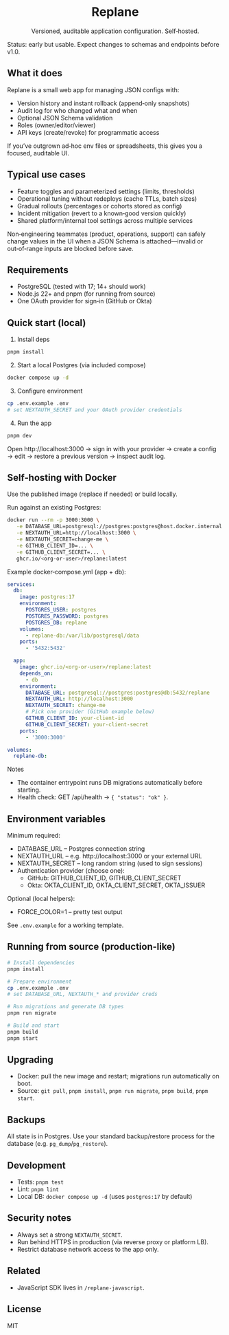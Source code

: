 <div align="center">

# Replane

Versioned, auditable application configuration. Self‑hosted.

</div>

Status: early but usable. Expect changes to schemas and endpoints before v1.0.

## What it does

Replane is a small web app for managing JSON configs with:

- Version history and instant rollback (append‑only snapshots)
- Audit log for who changed what and when
- Optional JSON Schema validation
- Roles (owner/editor/viewer)
- API keys (create/revoke) for programmatic access

If you’ve outgrown ad‑hoc env files or spreadsheets, this gives you a focused, auditable UI.

## Typical use cases

- Feature toggles and parameterized settings (limits, thresholds)
- Operational tuning without redeploys (cache TTLs, batch sizes)
- Gradual rollouts (percentages or cohorts stored as config)
- Incident mitigation (revert to a known‑good version quickly)
- Shared platform/internal tool settings across multiple services

Non‑engineering teammates (product, operations, support) can safely change values in the UI when a JSON Schema is attached—invalid or out‑of‑range inputs are blocked before save.

## Requirements

- PostgreSQL (tested with 17; 14+ should work)
- Node.js 22+ and pnpm (for running from source)
- One OAuth provider for sign‑in (GitHub or Okta)

## Quick start (local)

1. Install deps

```bash
pnpm install
```

2. Start a local Postgres (via included compose)

```bash
docker compose up -d
```

3. Configure environment

```bash
cp .env.example .env
# set NEXTAUTH_SECRET and your OAuth provider credentials
```

4. Run the app

```bash
pnpm dev
```

Open http://localhost:3000 → sign in with your provider → create a config → edit → restore a previous version → inspect audit log.

## Self‑hosting with Docker

Use the published image (replace <org-or-user> if needed) or build locally.

Run against an existing Postgres:

```bash
docker run --rm -p 3000:3000 \
   -e DATABASE_URL=postgresql://postgres:postgres@host.docker.internal:5432/replane \
   -e NEXTAUTH_URL=http://localhost:3000 \
   -e NEXTAUTH_SECRET=change-me \
   -e GITHUB_CLIENT_ID=... \
   -e GITHUB_CLIENT_SECRET=... \
   ghcr.io/<org-or-user>/replane:latest
```

Example docker‑compose.yml (app + db):

```yaml
services:
  db:
    image: postgres:17
    environment:
      POSTGRES_USER: postgres
      POSTGRES_PASSWORD: postgres
      POSTGRES_DB: replane
    volumes:
      - replane-db:/var/lib/postgresql/data
    ports:
      - '5432:5432'

  app:
    image: ghcr.io/<org-or-user>/replane:latest
    depends_on:
      - db
    environment:
      DATABASE_URL: postgresql://postgres:postgres@db:5432/replane
      NEXTAUTH_URL: http://localhost:3000
      NEXTAUTH_SECRET: change-me
      # Pick one provider (GitHub example below)
      GITHUB_CLIENT_ID: your-client-id
      GITHUB_CLIENT_SECRET: your-client-secret
    ports:
      - '3000:3000'

volumes:
  replane-db:
```

Notes

- The container entrypoint runs DB migrations automatically before starting.
- Health check: GET /api/health → `{ "status": "ok" }`.

## Environment variables

Minimum required:

- DATABASE_URL – Postgres connection string
- NEXTAUTH_URL – e.g. http://localhost:3000 or your external URL
- NEXTAUTH_SECRET – long random string (used to sign sessions)
- Authentication provider (choose one):
  - GitHub: GITHUB_CLIENT_ID, GITHUB_CLIENT_SECRET
  - Okta: OKTA_CLIENT_ID, OKTA_CLIENT_SECRET, OKTA_ISSUER

Optional (local helpers):

- FORCE_COLOR=1 – pretty test output

See `.env.example` for a working template.

## Running from source (production‑like)

```bash
# Install dependencies
pnpm install

# Prepare environment
cp .env.example .env
# set DATABASE_URL, NEXTAUTH_* and provider creds

# Run migrations and generate DB types
pnpm run migrate

# Build and start
pnpm build
pnpm start
```

## Upgrading

- Docker: pull the new image and restart; migrations run automatically on boot.
- Source: `git pull`, `pnpm install`, `pnpm run migrate`, `pnpm build`, `pnpm start`.

## Backups

All state is in Postgres. Use your standard backup/restore process for the database (e.g. `pg_dump`/`pg_restore`).

## Development

- Tests: `pnpm test`
- Lint: `pnpm lint`
- Local DB: `docker compose up -d` (uses `postgres:17` by default)

## Security notes

- Always set a strong `NEXTAUTH_SECRET`.
- Run behind HTTPS in production (via reverse proxy or platform LB).
- Restrict database network access to the app only.

## Related

- JavaScript SDK lives in `/replane-javascript`.

## License

MIT
